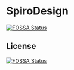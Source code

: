 # SpiroDesign
[![FOSSA Status](https://app.fossa.com/api/projects/git%2Bgithub.com%2FTosachi%2FSpiroDesign.svg?type=shield)](https://app.fossa.com/projects/git%2Bgithub.com%2FTosachi%2FSpiroDesign?ref=badge_shield)



## License
[![FOSSA Status](https://app.fossa.com/api/projects/git%2Bgithub.com%2FTosachi%2FSpiroDesign.svg?type=large)](https://app.fossa.com/projects/git%2Bgithub.com%2FTosachi%2FSpiroDesign?ref=badge_large)
